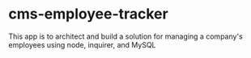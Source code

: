 # cms-employee-tracker
This app is to architect and build a solution for managing a company's employees using node, inquirer, and MySQL
